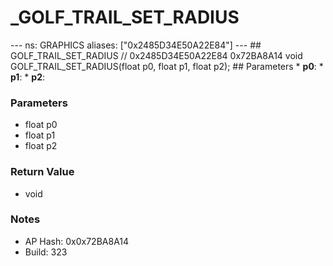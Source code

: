 # _GOLF_TRAIL_SET_RADIUS

--- ns: GRAPHICS aliases: ["0x2485D34E50A22E84"] --- ## GOLF_TRAIL_SET_RADIUS  // 0x2485D34E50A22E84 0x72BA8A14 void GOLF_TRAIL_SET_RADIUS(float p0, float p1, float p2);   ## Parameters * **p0**: * **p1**: * **p2**:

### Parameters
* float p0
* float p1
* float p2

### Return Value
* void

### Notes
* AP Hash: 0x0x72BA8A14
* Build: 323

